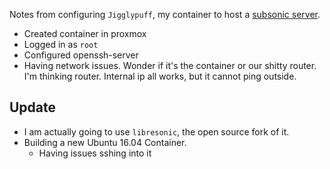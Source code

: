 Notes from configuring `Jigglypuff`, my container to host a [subsonic server](http://www.subsonic.org).

- Created container in proxmox
- Logged in as `root`
- Configured openssh-server
- Having network issues. Wonder if it's the container or our shitty router. I'm thinking router. Internal ip all works, but it cannot ping outside.


## Update
- I am actually going to use `libresonic`, the open source fork of it.
- Building a new Ubuntu 16.04 Container.
  - Having issues sshing into it
